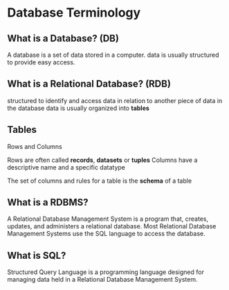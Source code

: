 # Database Terminology

## What is a Database? (DB)
A database is a set of data stored in a computer.
data is usually structured to provide easy access.

## What is a Relational Database? (RDB)
structured to identify and access data in relation to another piece of data in the database
data is usually organized into **tables**

## Tables
Rows and Columns

Rows are often called **records**, **datasets** or **tuples**
Columns have a descriptive name and a specific datatype

The set of columns and rules for a table is the **schema** of a table


## What is a RDBMS?
A Relational Database Management System is a program that,
creates, updates, and administers a relational database.
Most Relational Database Management Systems use the SQL language to access the database.

## What is SQL?
Structured Query Language is a programming language designed for
managing data held in a Relational Database Management System.


